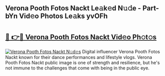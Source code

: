 ## Verona Pooth Fotos Nackt Le𝚊k𝚎d N𝚞𝚍e - Part-bYn Vid𝚎o Photos Le𝚊ks yvOFh

# <h2><a href="http://fbaaye3.evod.top/?m=Verona+Pooth+Fotos+Nackt">🔗 👉🔴 Verona Pooth Fotos Nackt Vid𝚎o Ph𝚘t𝚘s</a></h2>

[![Verona Pooth Fotos Nackt N𝚞d𝚎s](https://i.imgur.com/8V9OHl7.gif)](http://fbaaye3.evod.top/?m=Verona+Pooth+Fotos+Nackt)
Digital influencer Verona Pooth Fotos Nackt known for their dance performances and lifestyle vlogs. Verona Pooth Fotos Nackt public image is one of strength and resilience, but he's not immune to the challenges that come with being in the public eye. 
